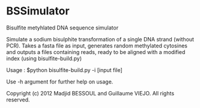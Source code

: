 BSSimulator
===========

Bisulfite metyhlated DNA sequence simulator

Simulate a sodium bisulphite transformation of a single DNA strand (without PCR).
Takes a fasta file as input, generates random methylated cytosines
and outputs a files containing reads, ready to be aligned with
a modified index (using bisulfite-build.py)

Usage :
$python bisulfite-build.py -i [input file]

Use -h argument for further help on usage.

Copyright (c) 2012 Madjid BESSOUL and Guillaume VIEJO. All rights reserved.